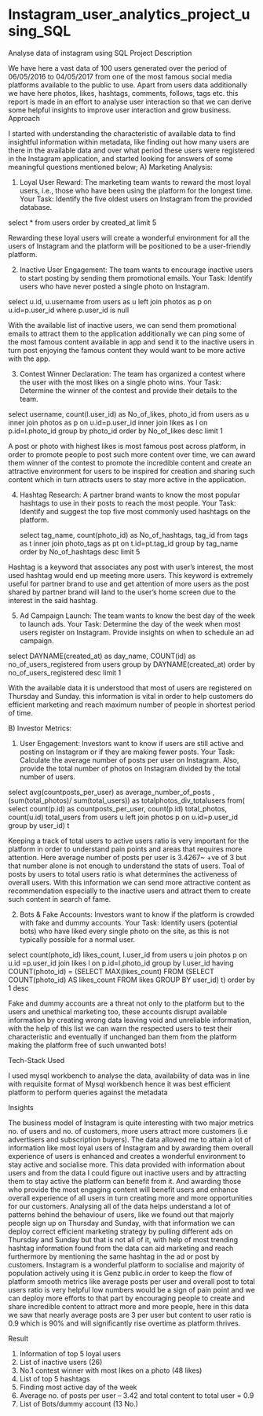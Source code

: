 # Instagram_user_analytics_project_using_SQL
 Analyse data of instagram using SQL
Project Description

We have here a vast data of 100 users generated over the period of 06/05/2016 to 04/05/2017 from one of the most famous social media platforms available to the public to use.  Apart from users data additionally we have here photos, likes, hashtags, comments, follows, tags  etc. this report is made in an effort to analyse user interaction so that we can derive some helpful insights to improve user interaction and grow business.
Approach

I started with understanding the characteristic of available data to find insightful information within metadata, like finding out how many users are there in the available data and over what period these users were registered in the Instagram application, and started looking for answers of some meaningful questions mentioned below;
A) Marketing Analysis:
1.	Loyal User Reward: The marketing team wants to reward the most loyal users, i.e., those who have been using the platform for the longest time.
Your Task: Identify the five oldest users on Instagram from the provided database.

select *
from users
order by created_at 
limit 5
 
Rewarding these loyal users will create a wonderful environment for all the users of Instagram and the platform will be positioned to be a user-friendly platform.




2.	Inactive User Engagement: The team wants to encourage inactive users to start posting by sending them promotional emails.
Your Task: Identify users who have never posted a single photo on Instagram.

select u.id, u.username
from users as u left join photos as p on u.id=p.user_id
where p.user_id is null

 
With the available list of inactive users, we can send them promotional emails to attract them to the application additionally we can ping some of the most famous content available in  app and send it to the inactive users in turn post enjoying the famous content they would want to be more active with the app.











3.	Contest Winner Declaration: The team has organized a contest where the user with the most likes on a single photo wins.
Your Task: Determine the winner of the contest and provide their details to the team.

select username, count(l.user_id) as No_of_likes, photo_id
from users as u inner join photos as p on u.id=p.user_id inner join likes as l on p.id=l.photo_id
group by photo_id
order by No_of_likes desc
limit 1

 
A post or photo with highest likes is most famous post across platform, in order to promote people to post such more content over time, we can award them winner of the contest to promote the incredible content and create an attractive environment for users to be inspired for creation and sharing such content which in turn attracts users to stay more active in the application.













4.	Hashtag Research: A partner brand wants to know the most popular hashtags to use in their posts to reach the most people.
Your Task: Identify and suggest the top five most commonly used hashtags on the platform.

	select tag_name, count(photo_id) as No_of_hashtags, tag_id
	from tags as t inner join photo_tags as pt on t.id=pt.tag_id
	group by tag_name
	order by No_of_hashtags desc
	limit 5
 
Hashtag is a keyword that associates any post with user’s interest, the most used hashtag would end up meeting more users. This keyword is extremely useful for partner brand to use and get attention of more users as the post shared by partner brand will land to the user’s home screen due to the interest in the said hashtag.













5.	Ad Campaign Launch: The team wants to know the best day of the week to launch ads.
Your Task: Determine the day of the week when most users register on Instagram. Provide insights on when to schedule an ad campaign.



select DAYNAME(created_at) as day_name, COUNT(id) as no_of_users_registered
from users
group by DAYNAME(created_at)
order by no_of_users_registered desc
limit 1



 



With the available data it is understood that most of users are registered on Thursday and Sunday. this information is vital in order to help customers do efficient marketing and reach maximum number of people in shortest period of time.








B) Investor Metrics:
1.	User Engagement: Investors want to know if users are still active and posting on Instagram or if they are making fewer posts.
Your Task: Calculate the average number of posts per user on Instagram. Also, provide the total number of photos on Instagram divided by the total number of users.


select avg(countposts_per_user) as average_number_of_posts ,(sum(total_photos)/ sum(total_users)) as totalphotos_div_totalusers
from(
select count(p.id) as countposts_per_user, count(p.id) total_photos, count(u.id) total_users
from users u left join photos p on u.id=p.user_id
group by user_id) t



 
Keeping a track of total users to active users ratio is very important for the platform in order to understand pain points and areas that requires more attention. Here average number of posts per user is 3.4267~ +ve of 3 but that number alone is not enough to understand the stats of users. Toal of posts by users to total users ratio is what determines the activeness of overall users. With this information we can send more attractive content  as recommendation especially to the inactive users and attract them to create such content in search of fame. 








2.	Bots & Fake Accounts: Investors want to know if the platform is crowded with fake and dummy accounts.
Your Task: Identify users (potential bots) who have liked every single photo on the site, as this is not typically possible for a normal user.


select count(photo_id) likes_count, l.user_id
from users u join photos p on u.id =p.user_id join likes l on p.id=l.photo_id
group by  l.user_id
having COUNT(photo_id) = (SELECT MAX(likes_count) FROM (SELECT COUNT(photo_id) AS likes_count FROM likes GROUP BY user_id) t) 
order by 1 desc



 

Fake and dummy accounts are a threat not only to the platform but to the users and unethical marketing too, these accounts disrupt available information by creating wrong data leaving void and unreliable information, with the help of this list we can warn the respected users to test their characteristic and eventually if unchanged ban them from the platform making the platform free of such unwanted bots!

















Tech-Stack Used


I used mysql workbench to analyse the data, availability of data was in line with requisite format of Mysql workbench hence it was best efficient platform to perform queries against the metadata 


Insights

The business model of Instagram is quite interesting with two major metrics no. of users and no. of customers, more users attract more customers (i.e advertisers and subscription buyers). The data allowed me to attain a lot of information like most loyal users of Instagram and by awarding them overall experience of users is enhanced and creates a wonderful environment to stay active and socialise more. This data provided with information about users and from the data I could figure out inactive users and by attracting them to stay active the platform can benefit from it. And awarding those who provide the most engaging content will benefit users and enhance overall experience of all users in turn creating more and more opportunities for our customers.
Analysing all of the data helps understand a lot of patterns behind the behaviour of users, like we found out that majorly people sign up on Thursday and Sunday, with that information we can deploy correct efficient marketing strategy by pulling different ads on Thursday and Sunday but that is not all of it, with help of most trending hashtag information found from the data can aid marketing and reach furthermore by mentioning the same hashtag in the ad or post by customers. 
Instagram is a wonderful platform to socialise and majority of population actively using it is Genz public.in order to keep the flow of platform smooth metrics like average posts per user and overall post to total users ratio is very helpful low numbers would be a sign of pain point and we  can deploy more efforts to that part by encouraging people to create and share incredible content to attract more and more people, here in this data we saw that nearly average posts are 3 per user but content to user ratio is 0.9 which is 90% and will significantly rise overtime as platform thrives.


Result

1.	Information of top 5 loyal users
2.	List of inactive users (26)
3.	No.1 contest winner with most likes on a photo (48 likes)
4.	List of top 5 hashtags 
5.	Finding most active day of the week 
6.	Average no. of posts per user – 3.42 and total content to total user = 0.9
7.	List of Bots/dummy account (13 No.)
